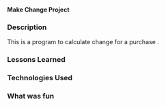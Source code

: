 #### Make Change Project

### Description
This is a program to calculate change for a purchase .
### Lessons Learned

### Technologies Used

### What was fun
